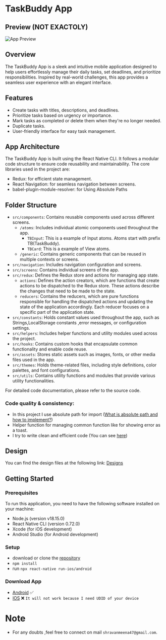 # TaskBuddy App

## Preview (NOT EXACTOLY)

![App Preview](https://cdn.dribbble.com/users/9769475/screenshots/19575729/media/7dc0cb142b52420d73f62913bb9d1bc7.jpg)


## Overview

The TaskBuddy App is a sleek and intuitive mobile application designed to help users effortlessly manage their daily tasks, set deadlines, and prioritize responsibilities. Inspired by real-world challenges, this app provides a seamless user experience with an elegant interface.

## Features

- Create tasks with titles, descriptions, and deadlines.
- Prioritize tasks based on urgency or importance.
- Mark tasks as completed or delete them when they're no longer needed.
- Duplicate tasks.
- User-friendly interface for easy task management.

## App Architecture

The TaskBuddy App is built using the React Native CLI. It follows a modular code structure to ensure code reusability and maintainability. The core libraries used in the project are:

- Redux: for efficient state management.
- React Navigation: for seamless navigation between screens.
- babel-plugin-module-resolver: for Using Absolute Paths

## Folder Structure

- `src/components`: Contains reusable components used across different screens.
    - `/atoms`: Includes individual atomic components used throughout the app.
       - `TBInput`: This is a example of Input atoms. Atoms start with prefix TB(TaskBuddy).
       - `TBCard`: This is a example of View atoms.
    - `/generic`: Contains generic components that can be reused in multiple contexts or screens.
- `src/navigation`: Includes navigation configuration and screens.
- `src/screens`: Contains individual screens of the app.
- `src/redux`: Defines the Redux store and actions for managing app state.
   - `actions`:  Defines the action creators, which are functions that create actions to be dispatched to the Redux store. These actions describe the changes that need to be made to the state.
   - `reducers`: Contains the reducers, which are pure functions responsible for handling the dispatched actions and updating the state of the application accordingly. Each reducer focuses on a specific part of the application state.
- `src/constants`: Holds constant values used throughout the app, such as Strings,LocalStorage constants ,error messages, or configuration settings.
- `src/helpers`: Includes helper functions and utility modules used across the project.
- `src/hooks`: Contains custom hooks that encapsulate common functionality and enable code reuse.
- `src/assets`: Stores static assets such as images, fonts, or other media files used in the app.
- `src/themes`: Holds theme-related files, including style definitions, color palettes, and font configurations.
- `src/utils`: Contains utility functions and modules that provide various utility functionalities.

For detailed code documentation, please refer to the source code.

### Code quality & consistency:

- In this project I use absolute path for import ([What is absolute path and how to implement?](https://shravanmeena.medium.com/using-absolute-paths-in-react-native-820d6a927a6e))
- Helper function for managing common function like for showing error as a toast.
- I try to write clean and efficient code (You can see [here](https://github.com/ShravanMeena/taskbuddy))

## Design

You can find the design files at the following link: [Designs](https://cdn.dribbble.com/users/9769475/screenshots/19575729/media/7dc0cb142b52420d73f62913bb9d1bc7.jpg)

## Getting Started

### Prerequisites

To run this application, you need to have the following software installed on your machine:

- Node.js (version v18.15.0)
- React Native CLI (version 0.72.0)
- Xcode (for iOS development)
- Android Studio (for Android development)

### Setup

- download or clone the [repository](https://github.com/ShravanMeena/taskbuddy.git)
- `npm install`
- run `npx react-native run-ios/android`

### Download App
- [Android](https://i.diawi.com/ErVTv8) ✅
- [IOS](https://i.diawi.com/mkJf3x) ❌ `It will not work because I need UDID of your device`

# Note

- For any doubts ,feel free to connect on mail `shravanmeena47@gmail.com`.

